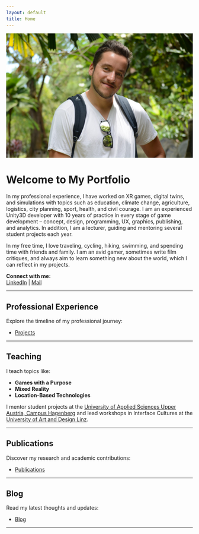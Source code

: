 ```yaml
---
layout: default
title: Home
---
```


![Georgi Kostov](assets/me.jpeg)

# Welcome to My Portfolio

In my professional experience, I have worked on XR games, digital twins, and simulations with topics such as education, climate change, agriculture, logistics, city planning, sport, health, and civil courage. I am an experienced Unity3D developer with 10 years of practice in every stage of game development – concept, design, programming, UX, graphics, publishing, and analytics. In addition, I am a lecturer, guiding and mentoring several student projects each year.

In my free time, I love traveling, cycling, hiking, swimming, and spending time with friends and family. I am an avid gamer, sometimes write film critiques, and always aim to learn something new about the world, which I can reflect in my projects.

**Connect with me:**  
[LinkedIn](https://www.linkedin.com/in/kostovg/) | [Mail](mailto:georgikostov1337@gmail.com?subject=Project%20Inquiry)

---

## Professional Experience
Explore the timeline of my professional journey:  
- [Projects](/pages/projects/)

---

## Teaching
I teach topics like:
- **Games with a Purpose**
- **Mixed Reality**
- **Location-Based Technologies**

I mentor student projects at the [University of Applied Sciences Upper Austria, Campus Hagenberg](https://fh-ooe.at/campus-hagenberg) and lead workshops in Interface Cultures at the [University of Art and Design Linz](https://www.kunstuni-linz.at/en/studies/degree-programmes/interface-cultures/master-programme/courses).

---

## Publications
Discover my research and academic contributions:  
- [Publications](/pages/publications/)

---

## Blog
Read my latest thoughts and updates:  
- [Blog](/pages/blog/)

---